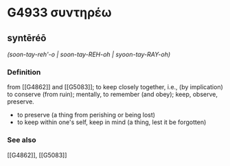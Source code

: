 # G4933 συντηρέω

## syntēréō

_(soon-tay-reh'-o | soon-tay-REH-oh | syoon-tay-RAY-oh)_

### Definition

from [[G4862]] and [[G5083]]; to keep closely together, i.e., (by implication) to conserve (from ruin); mentally, to remember (and obey); keep, observe, preserve.

- to preserve (a thing from perishing or being lost)
- to keep within one's self, keep in mind (a thing, lest it be forgotten)

### See also

[[G4862]], [[G5083]]

